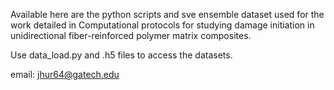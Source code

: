 Available here are the python scripts and sve ensemble dataset used for the work detailed in Computational protocols for studying damage initiation in unidirectional fiber-reinforced polymer matrix composites.

Use data_load.py and .h5 files to access the datasets.

email: jhur64@gatech.edu

